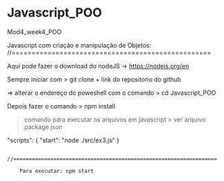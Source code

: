 # Javascript_POO

Mod4_week4_POO

Javascript com criação e manipulação de Objetos:
//==================================================

Aqui pode fazer o download do nodeJS -> https://nodejs.org/en 

Sempre iniciar com > git clone + link do repositorio do github

=> alterar o endereço do poweshell com o comando > cd Javascript_POO

Depois fazer o comando > npm install

> comando para executar os arquivos em javascript > ver arquivo package.json

 "scripts": {
        "start": "node ./src/ex3.js" }
        
        //==================================================================
        
        Para executar: npm start
